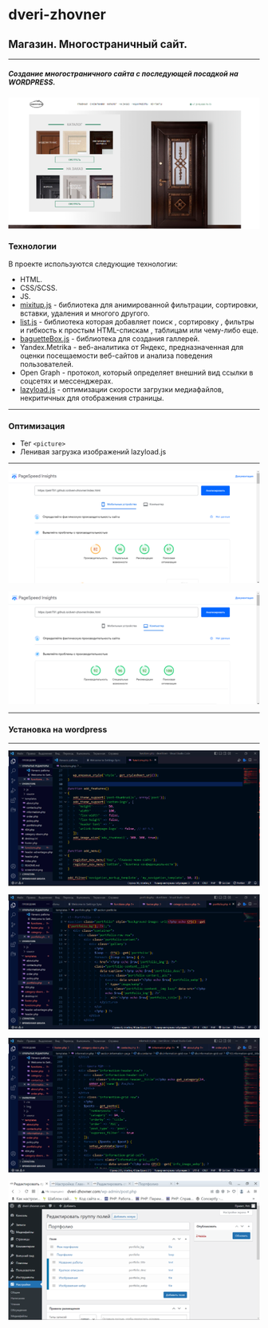 # dveri-zhovner

## Магазин. Многостраничный сайт.
***
##### Создание многостраничного сайта с последующей посадкой на WORDPRESS.



[![N|Solid](https://github.com/Petr791/dveri-zhovner/blob/main/img/screenshots/screenshot_2.png)](https://petr791.github.io/dveri-zhovner/)






### Технологии

В проекте используются следующие технологии:

- HTML.
- CSS/SCSS.
- JS.
- [mixitup.js](https://www.kunkalabs.com/mixitup/) - библиотека для анимированной фильтрации, сортировки, вставки, удаления и многого другого.
- [list.js](https://listjs.com/) - библиотека которая добавляет поиск , сортировку , фильтры и гибкость к простым HTML-спискам , таблицам или чему-либо еще.
- [baguetteBox.js](https://feimosi.github.io/baguetteBox.js/) - библиотека для создания галлерей.
- Yandex.Metrika - веб-аналитика от Яндекс, предназначенная для оценки посещаемости веб-сайтов и анализа поведения пользователей. 
- Open Graph - протокол, который определяет внешний вид ссылки в соцсетях и мессенджерах.
- [lazyload.js](https://www.andreaverlicchi.eu/vanilla-lazyload/) - оптимизации скорости загрузки медиафайлов, некритичных для отображения страницы.




---
### Оптимизация
- Тег ```<picture>```
- Ленивая загрузка изображений lazyload.js 

---

[![N|Solid](https://github.com/Petr791/dveri-zhovner/blob/main/img/screenshots/Screenshot_4.png)](https://github.com/Petr791/dveri-zhovner/blob/main/img/screenshots/Screenshot_4.png)

[![N|Solid](https://github.com/Petr791/dveri-zhovner/blob/main/img/screenshots/Screenshot_5.png)](https://github.com/Petr791/dveri-zhovner/blob/main/img/screenshots/Screenshot_5.png)




---
### Установка на wordpress

---

[![N|Solid](https://github.com/Petr791/dveri-zhovner/blob/main/img/screenshots/for%20wordpress/Screenshot_n1.png)](https://github.com/Petr791/dveri-zhovner/blob/main/img/screenshots/for%20wordpress/Screenshot_n1.png)

[![N|Solid](https://github.com/Petr791/dveri-zhovner/blob/main/img/screenshots/for%20wordpress/Screenshot_n2.png)](https://github.com/Petr791/dveri-zhovner/blob/main/img/screenshots/for%20wordpress/Screenshot_n2.png)

[![N|Solid](https://github.com/Petr791/dveri-zhovner/blob/main/img/screenshots/for%20wordpress/Screenshot_n3.png)](https://github.com/Petr791/dveri-zhovner/blob/main/img/screenshots/for%20wordpress/Screenshot_n3.png)

[![N|Solid](https://github.com/Petr791/dveri-zhovner/blob/main/img/screenshots/for%20wordpress/Screenshot_14.png)](https://github.com/Petr791/dveri-zhovner/blob/main/img/screenshots/for%20wordpress/Screenshot_14.png)


